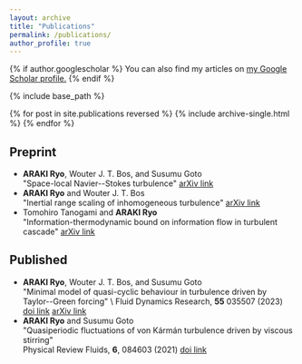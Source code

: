 ```yaml
---
layout: archive
title: "Publications"
permalink: /publications/
author_profile: true
---
```


{% if author.googlescholar %}
  You can also find my articles on <u><a href="{{author.googlescholar}}">my Google Scholar profile</a>.</u>
{% endif %}

{% include base_path %}

{% for post in site.publications reversed %}
  {% include archive-single.html %}
{% endfor %}

## Preprint

- **ARAKI Ryo**, Wouter J. T. Bos, and Susumu Goto \
  "Space-local Navier--Stokes turbulence" [arXiv link](https://arxiv.org/abs/2308.07255)
- **ARAKI Ryo** and Wouter J. T. Bos \
  "Inertial range scaling of inhomogeneous turbulence" [arXiv link](https://arxiv.org/abs/2210.14516)
- Tomohiro Tanogami and **ARAKI Ryo** \
  "Information-thermodynamic bound on information flow in turbulent cascade" [arXiv link](https://arxiv.org/abs/2206.11163)

## Published

- **ARAKI Ryo**, Wouter J. T. Bos, and Susumu Goto \
  "Minimal model of quasi-cyclic behaviour in turbulence driven by Taylor--Green forcing" \\
  Fluid Dynamics Research, **55** 035507 (2023) [doi link](https://doi.org/10.1088/1873-7005/acdff7) [arXiv link](https://arxiv.org/abs/2112.03417)
- **ARAKI Ryo** and Susumu Goto  \
  "Quasiperiodic fluctuations of von Kármán turbulence driven by viscous stirring" \
  Physical Review Fluids, **6**, 084603 (2021) [doi link](https://doi.org/10.1103/PhysRevFluids.6.084603)
